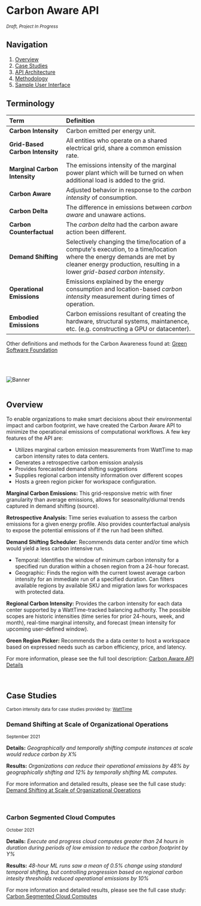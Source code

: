 
# Carbon Aware API
<sup>*Draft, Project In Progress*</sup>

## Navigation
<ol>
  <li><a href="#Carbon Aware API">Overview</a></li>
  <li><a href="#Case Studies">Case Studies</a></li>
  <li><a href="https://github.com/TaylorPrewitt/carbon-awareAPI/tree/main/Carbon_Aware_API#api-architecture">API Architecture</a></li>
  <li><a href="https://github.com/TaylorPrewitt/carbon-awareAPI/blob/main/Documentation/Methods.md">Methodology</a></li>
  <li><a href="https://carbon-aware-api.herokuapp.com">Sample User Interface</a></li>
</ol>


## Terminology 
| Term | Definition   |
| :------------- | :---------- | 
| **Carbon Intensity** | Carbon emitted per energy unit. |
| **Grid-Based Carbon Intensity**   | All entities who operate on a shared electrical grid, share a common emission rate. | 
| **Marginal Carbon Intensity**   | The emissions intensity of the marginal power plant which will be turned on when additional load is added to the grid.|
| **Carbon Aware** | 	Adjusted behavior in response to the *carbon intensity* of consumption.|
| **Carbon Delta**   | The difference in emissions between *carbon aware* and unaware actions. | 
| **Carbon Counterfactual**   | The *carbon delta* had the carbon aware action been different.| 
| **Demand Shifting**   | Selectively changing the time/location of a compute's execution, to a time/location where the energy demands are met by cleaner energy production, resulting in a lower *grid-based carbon intensity*.|
| **Operational Emissions**   | Emissions explained by the energy consumption and location-based *carbon intensity* measurement during times of operation.| 
| **Embodied Emissions**   | Carbon emissions resultant of creating the hardware, structural systems, maintanence, etc. (e.g. constructing a GPU or datacenter).| 


Other definitions and methods for the Carbon Awareness found at: [Green Software Foundation](https://github.com/Green-Software-Foundation)

<br><br>


![Banner](https://user-images.githubusercontent.com/80305894/132620015-b0a5007a-d605-43ca-a260-8b3bc5206b32.png)
<br><br>
<a name="Carbon Aware API"></a>

## Overview

To enable organizations to make smart decisions about their environmental impact and carbon footprint, we have created the Carbon Aware API to minimize the operational emissions of computational workflows. A few key features of the API are: 

* Utilizes marginal carbon emission measurements from WattTime to map carbon intensity rates to data centers. 
* Generates a retrospective carbon emission analysis 
* Provides forecasted demand shifting suggestions 
* Supplies regional carbon intensity information over different scopes  
* Hosts a green region picker for workspace configuration.

**Marginal Carbon Emissions:** This grid-responsive metric with finer granularity than average emissions, allows for seasonality/diurnal trends captured in demand shifting (source). 

**Retrospective Analysis:** Time series evaluation to assess the carbon emissions for a given energy profile. Also provides counterfactual analysis to expose the potential emissions of if the run had been shifted. 

**Demand Shifting Scheduler**: Recommends data center and/or time which would yield a less carbon intensive run.  

* Temporal: Identifies the window of minimum carbon intensity for a specified run duration within a chosen region from a 24-hour forecast.  
* Geographic: Finds the region with the current lowest average carbon intensity for an immediate run of a specified duration. Can filters available regions by available SKU and migration laws for workspaces with protected data.  

**Regional Carbon Intensity:** Provides the carbon intensity for each data center supported by a WattTime-tracked balancing authority.  The possible scopes are historic intensities (time series for prior 24-hours, week, and month), real-time marginal intensity, and forecast (mean intensity for upcoming user-defined window). 

**Green Region Picker:** Recommends the a data center to host a workspace based on expressed needs such as carbon efficiency, price, and latency.
<br>

For more information, please see the full tool description: [Carbon Aware API Details](https://github.com/TaylorPrewitt/carbon-awareAPI/tree/main/Documentation/Overview)




<br>

<a name="Case Studies"></a>

## Case Studies

<sup>Carbon intensity data for case studies provided by: [WattTime](https://www.watttime.org/) </sup>



### Demand Shifting at Scale of Organizational Operations
<sup>September 2021</sup>

**Details:** *Geographically and temporally shifting compute instances at scale would reduce carbon by X%*

**Results:** *Organizations can reduce their operational emissions by 48% by geographically shifting and 12% by temporally shifting ML computes.* 

For more information and detailed results, please see the full case study: [Demand Shifting at Scale of Organizational Operations](https://github.com/TaylorPrewitt/carbon-awareAPI/tree/main/Documentation/Case%20Studies/Organizational_Shifting)

<br>

### Carbon Segmented Cloud Computes
<sup>October 2021</sup>

**Details:** *Execute and progress cloud computes greater than 24 hours in duration during periods of low emission to reduce the carbon footprint by Y%*

**Results:** *48-hour ML runs saw a mean of 0.5% change using standard temporal shifting, but controlling progression based on regional carbon intesity thresholds reduced operational emissions by 10%*

For more information and detailed results, please see the full case study: [Carbon Segmented Cloud Computes](https://github.com/TaylorPrewitt/carbon-awareAPI/tree/main/Documentation/Case%20Studies/Carbon_trigger)






